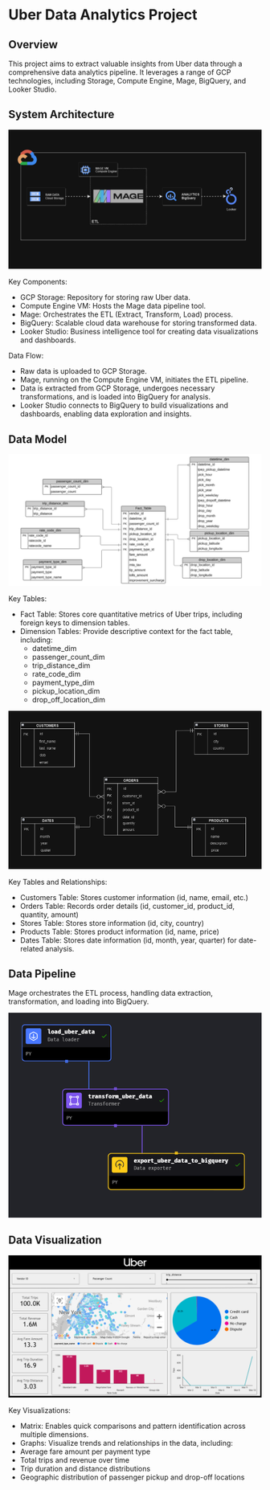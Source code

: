 
# Uber Data Analytics Project

## Overview

This project aims to extract valuable insights from Uber data through a comprehensive data analytics pipeline.
It leverages a range of GCP technologies, including Storage, Compute Engine, Mage, BigQuery, and Looker Studio.

## System Architecture

![System Architecture Diagram](uber_architecture.png)

Key Components:

- GCP Storage: Repository for storing raw Uber data.
- Compute Engine VM: Hosts the Mage data pipeline tool.
- Mage: Orchestrates the ETL (Extract, Transform, Load) process.
- BigQuery: Scalable cloud data warehouse for storing transformed data.
- Looker Studio: Business intelligence tool for creating data visualizations and dashboards.

Data Flow:

- Raw data is uploaded to GCP Storage.
- Mage, running on the Compute Engine VM, initiates the ETL pipeline.
- Data is extracted from GCP Storage, undergoes necessary transformations, and is loaded into BigQuery for analysis.
- Looker Studio connects to BigQuery to build visualizations and dashboards, enabling data exploration and insights.

## Data Model

![Fact-Dimension Table Diagram](factVsDim.png)

Key Tables:

- Fact Table: Stores core quantitative metrics of Uber trips, including foreign keys to dimension tables.
- Dimension Tables: Provide descriptive context for the fact table, including:
    - datetime_dim
    - passenger_count_dim
    - trip_distance_dim
    - rate_code_dim
    - payment_type_dim
    - pickup_location_dim
    - drop_off_location_dim

![Data Table Diagram](data_diagram.png)

Key Tables and Relationships:

- Customers Table: Stores customer information (id, name, email, etc.)
- Orders Table: Records order details (id, customer_id, product_id, quantity, amount)
- Stores Table: Stores store information (id, city, country)
- Products Table: Stores product information (id, name, price)
- Dates Table: Stores date information (id, month, year, quarter) for date-related analysis.

## Data Pipeline

Mage orchestrates the ETL process, handling data extraction, transformation, and loading into BigQuery.

![Data Pipeline](mage_pipeline.png)

## Data Visualization

![Dashboard Screenshot](lookerDashboard.png)

Key Visualizations:

- Matrix: Enables quick comparisons and pattern identification across multiple dimensions.
- Graphs: Visualize trends and relationships in the data, including:
- Average fare amount per payment type
- Total trips and revenue over time
- Trip duration and distance distributions
- Geographic distribution of passenger pickup and drop-off locations